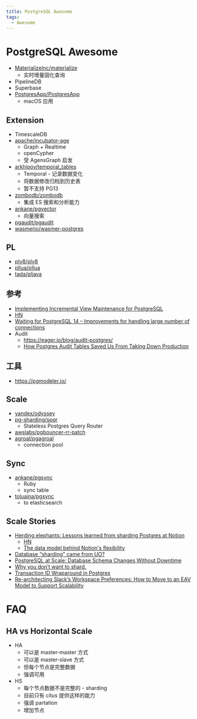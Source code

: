 ```yaml
---
title: PostgreSQL Awesome
tags:
  - Awesome
---
```


# PostgreSQL Awesome

- [MaterializeInc/materialize](https://github.com/MaterializeInc/materialize)
  - 实时增量固化查询
- PipelineDB
- Superbase
- [PostgresApp/PostgresApp](https://github.com/PostgresApp/PostgresApp)
  - macOS 应用

## Extension

- TimescaleDB
- [apache/incubator-age](https://github.com/apache/incubator-age)
  - Graph + Realtime
  - openCypher
  - 受 AgensGraph 启发
- [arkhipov/temporal_tables](https://github.com/arkhipov/temporal_tables)
  - Temporal - 记录数据变化
  - 将数据修改归档到历史表
  - 暂不支持 PG13
- [zombodb/zombodb](https://github.com/zombodb/zombodb)
  - 集成 ES 搜索和分析能力
- [ankane/pgvector](https://github.com/ankane/pgvector)
  - 向量搜索
- [pgaudit/pgaudit](https://github.com/pgaudit/pgaudit)
- [wasmerio/wasmer-postgres](https://github.com/wasmerio/wasmer-postgres)

## PL

- [plv8/plv8](https://github.com/plv8/plv8)
- [pllua/pllua](https://github.com/pllua/pllua)
- [tada/pljava](https://github.com/tada/pljava)

## 参考

- [Implementing Incremental View Maintenance for PostgreSQL](https://yugonagata-pgsql.blogspot.com/2021/06/implementing-incremental-view.html?m=1)
- [HN](https://news.ycombinator.com/item?id=28425379)
- [Waiting for PostgreSQL 14 – Improvements for handling large number of connections](https://www.depesz.com/2020/08/25/waiting-for-postgresql-14-improvements-for-handling-large-number-of-connections/)
- Audit
  - https://eager.io/blog/audit-postgres/
  - [How Postgres Audit Tables Saved Us From Taking Down Production](https://heap.io/blog/how-postgres-audit-tables-saved-us-from-taking-down-production)

## 工具

- https://pgmodeler.io/

## Scale

- [yandex/odyssey](https://github.com/yandex/odyssey)
- [pg-sharding/spqr](https://github.com/pg-sharding/spqr)
  - Stateless Postgres Query Router
- [awslabs/pgbouncer-rr-patch](https://github.com/awslabs/pgbouncer-rr-patch)
- [agroal/pgagroal](https://github.com/agroal/pgagroal)
  - connection pool

## Sync

- [ankane/pgsync](https://github.com/ankane/pgsync)
  - Ruby
  - sync table
- [toluaina/pgsync](https://github.com/toluaina/pgsync)
  - to elasticsearch

## Scale Stories

- [Herding elephants: Lessons learned from sharding Postgres at Notion](https://www.notion.so/blog/sharding-postgres-at-notion)
  - [HN](https://news.ycombinator.com/item?id=28776786)
  - [The data model behind Notion's flexibility](https://www.notion.so/blog/data-model-behind-notion)
- [Database “sharding” came from UO?](https://www.raphkoster.com/2009/01/08/database-sharding-came-from-uo/)
- [PostgreSQL at Scale: Database Schema Changes Without Downtime](https://medium.com/paypal-tech/20d3749ed680)
- [Why you don’t want to shard.](https://www.percona.com/blog/2009/08/06/why-you-dont-want-to-shard/)
- [Transaction ID Wraparound in Postgres](https://blog.sentry.io/2015/07/23/transaction-id-wraparound-in-postgres)
- [Re-architecting Slack’s Workspace Preferences: How to Move to an EAV Model to Support Scalability](https://slack.engineering/re-architecting-slacks-workspace-preferences-how-to-move-to-an-eav-model-to-support-scalability/)

# FAQ

## HA vs Horizontal Scale

- HA
  - 可以是 master-master 方式
  - 可以是 master-slave 方式
  - 但每个节点是完整数据
  - 强调可用
- HS
  - 每个节点数据不是完整的 - sharding
  - 目前只有 citus 提供这样的能力
  - 强调 partation
  - 增加节点
